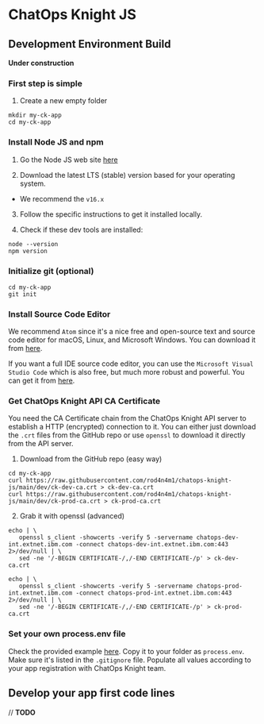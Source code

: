 # ChatOps Knight JS

## Development Environment Build

**Under construction**

### First step is simple

1. Create a new empty folder

```shell
mkdir my-ck-app
cd my-ck-app
```

### Install Node JS and npm

1. Go the Node JS web site [here](https://nodejs.org/en/download/)

2. Download the latest LTS (stable) version based for your operating system.
  * We recommend the `v16.x`

3. Follow the specific instructions to get it installed locally.

4. Check if these dev tools are installed:

```shell
node --version
npm version
```

### Initialize git (optional)

```shell
cd my-ck-app
git init
```

### Install Source Code Editor

We recommend `Atom` since it's a nice free and open-source text and source code editor for macOS, Linux, and Microsoft Windows. You can download it from [here](https://atom.io).

If you want a full IDE source code editor, you can use the `Microsoft Visual Studio Code` which is also free, but much more robust and powerful. You can get it from [here](https://code.visualstudio.com/download).

### Get ChatOps Knight API CA Certificate

You need the CA Certificate chain from the ChatOps Knight API server to establish a HTTP (encrypted) connection to it. You can either just download the `.crt` files from the GitHub repo or use `openssl` to download it directly from the API server.

1. Download from the GitHub repo (easy way)

```shell
cd my-ck-app
curl https://raw.githubusercontent.com/rod4n4m1/chatops-knight-js/main/dev/ck-dev-ca.crt > ck-dev-ca.crt
curl https://raw.githubusercontent.com/rod4n4m1/chatops-knight-js/main/dev/ck-prod-ca.crt > ck-prod-ca.crt
```

2. Grab it with openssl (advanced)

```shell
echo | \
   openssl s_client -showcerts -verify 5 -servername chatops-dev-int.extnet.ibm.com -connect chatops-dev-int.extnet.ibm.com:443 2>/dev/null | \
   sed -ne '/-BEGIN CERTIFICATE-/,/-END CERTIFICATE-/p' > ck-dev-ca.crt
```

```shell
echo | \
   openssl s_client -showcerts -verify 5 -servername chatops-prod-int.extnet.ibm.com -connect chatops-prod-int.extnet.ibm.com:443 2>/dev/null | \
   sed -ne '/-BEGIN CERTIFICATE-/,/-END CERTIFICATE-/p' > ck-prod-ca.crt
```

### Set your own process.env file

Check the provided example [here](). Copy it to your folder as `process.env`. Make sure it's listed in the `.gitignore` file. Populate all values according to your app registration with ChatOps Knight team.

## Develop your app first code lines

// **TODO**
